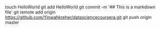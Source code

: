 
touch HelloWorld
git add HelloWorld
git commit -m '## This is a markdown file'
git remote add origin https://github.com/Yinwahkreher/datasciencecoursera.git
git push origin master
